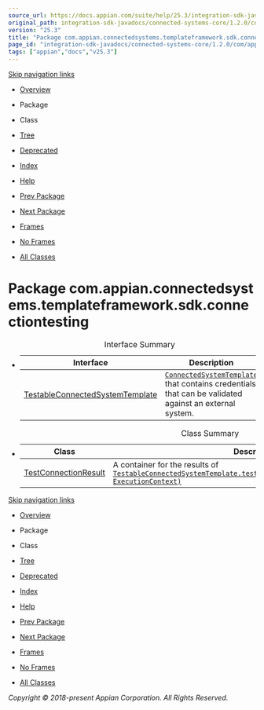 ```yaml
---
source_url: https://docs.appian.com/suite/help/25.3/integration-sdk-javadocs/connected-systems-core/1.2.0/com/appian/connectedsystems/templateframework/sdk/connectiontesting/package-summary.html
original_path: integration-sdk-javadocs/connected-systems-core/1.2.0/com/appian/connectedsystems/templateframework/sdk/connectiontesting/package-summary.html
version: "25.3"
title: "Package com.appian.connectedsystems.templateframework.sdk.connectiontesting"
page_id: "integration-sdk-javadocs/connected-systems-core/1.2.0/com/appian/connectedsystems/templateframework/sdk/connectiontesting/package-summary"
tags: ["appian","docs","v25.3"]
---
```



[Skip navigation links](#skip.navbar.top "Skip navigation links")

-   [Overview](../../../../../../overview-summary.html)
-   Package
-   Class
-   [Tree](package-tree.html)
-   [Deprecated](../../../../../../deprecated-list.html)
-   [Index](../../../../../../index-all.html)
-   [Help](../../../../../../help-doc.html)

-   [Prev Package](../../../../../../com/appian/connectedsystems/templateframework/sdk/configuration/package-summary.html)
-   [Next Package](../../../../../../com/appian/connectedsystems/templateframework/sdk/diagnostics/package-summary.html)

-   [Frames](../../../../../../index.html?com/appian/connectedsystems/templateframework/sdk/connectiontesting/package-summary.html)
-   [No Frames](package-summary.html)

-   [All Classes](../../../../../../allclasses-noframe.html)

# Package com.appian.connectedsystems.templateframework.sdk.connectiontesting

-   <table class="typeSummary" border="0" cellpadding="3" cellspacing="0" summary="Interface Summary table, listing interfaces, and an explanation"><caption><span>Interface Summary</span><span class="tabEnd">&nbsp;</span></caption><tbody><tr><th class="colFirst" scope="col">Interface</th><th class="colLast" scope="col">Description</th></tr></tbody><tbody><tr class="altColor"><td class="colFirst"><a href="../../../../../../com/appian/connectedsystems/templateframework/sdk/connectiontesting/TestableConnectedSystemTemplate.html" title="interface in com.appian.connectedsystems.templateframework.sdk.connectiontesting">TestableConnectedSystemTemplate</a></td><td class="colLast"><div class="block"><a href="../../../../../../com/appian/connectedsystems/templateframework/sdk/ConnectedSystemTemplate.html" title="interface in com.appian.connectedsystems.templateframework.sdk"><code>ConnectedSystemTemplate</code></a> that contains credentials that can be validated against an external system.</div></td></tr></tbody></table>

-   <table class="typeSummary" border="0" cellpadding="3" cellspacing="0" summary="Class Summary table, listing classes, and an explanation"><caption><span>Class Summary</span><span class="tabEnd">&nbsp;</span></caption><tbody><tr><th class="colFirst" scope="col">Class</th><th class="colLast" scope="col">Description</th></tr></tbody><tbody><tr class="altColor"><td class="colFirst"><a href="../../../../../../com/appian/connectedsystems/templateframework/sdk/connectiontesting/TestConnectionResult.html" title="class in com.appian.connectedsystems.templateframework.sdk.connectiontesting">TestConnectionResult</a></td><td class="colLast"><div class="block">A container for the results of <a href="../../../../../../com/appian/connectedsystems/templateframework/sdk/connectiontesting/TestableConnectedSystemTemplate.html#testConnection-com.appian.connectedsystems.templateframework.sdk.configuration.ConfigurationDescriptor-com.appian.connectedsystems.templateframework.sdk.ExecutionContext-"><code>TestableConnectedSystemTemplate.testConnection(ConfigurationDescriptor, ExecutionContext)</code></a></div></td></tr></tbody></table>

[Skip navigation links](#skip.navbar.bottom "Skip navigation links")

-   [Overview](../../../../../../overview-summary.html)
-   Package
-   Class
-   [Tree](package-tree.html)
-   [Deprecated](../../../../../../deprecated-list.html)
-   [Index](../../../../../../index-all.html)
-   [Help](../../../../../../help-doc.html)

-   [Prev Package](../../../../../../com/appian/connectedsystems/templateframework/sdk/configuration/package-summary.html)
-   [Next Package](../../../../../../com/appian/connectedsystems/templateframework/sdk/diagnostics/package-summary.html)

-   [Frames](../../../../../../index.html?com/appian/connectedsystems/templateframework/sdk/connectiontesting/package-summary.html)
-   [No Frames](package-summary.html)

-   [All Classes](../../../../../../allclasses-noframe.html)

_Copyright © 2018-present Appian Corporation. All Rights Reserved._